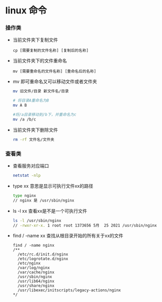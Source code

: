 # linux 命令

### 操作类

- 当前文件夹下复制文件

  `cp [需要复制的文件名称] [复制后的名称]`

- 当前文件夹下的文件重命名

  `mv [需要重命名的文件名称] [重命名后的名称]`

- mv 即可重命名又可以移动文件或者文件夹

  ```bash
  mv 旧文件/目录 新文件名/目录
  
  # 将目录A重命名为B
  mv A B
  
  #将/a目录移动到/b下，并重命名为c
  mv /a /b/c
  
  ```

  

- 当前文件夹下删除文件

  ```bash
  rm -rf 文件名/文件夹 
  ```

  

### 查看类

- 查看服务对应端口

  ```bash
  netstat -nlp
  ```

- type xx  意思是显示可执行文件xx的路径

  ~~~bash
  type nginx
  // nginx 是 /usr/sbin/nginx
  ~~~

- ls -l xx  查看xx是不是一个可执行文件

  ```bash
  ls -l /usr/sbin/nginx
  // -rwxr-xr-x. 1 root root 1373656 5月  25 2021 /usr/sbin/nginx
  ```

- find / -name xx  查找从根目录开始的所有关于xx的文件

  ```
  find / -name nginx
  /**
   	/etc/rc.d/init.d/nginx
  	/etc/logrotate.d/nginx
  	/etc/nginx
  	/var/log/nginx
  	/var/cache/nginx
  	/usr/sbin/nginx
  	/usr/lib64/nginx
  	/usr/share/nginx
  	/usr/libexec/initscripts/legacy-actions/nginx
  */
  
  ```

  

